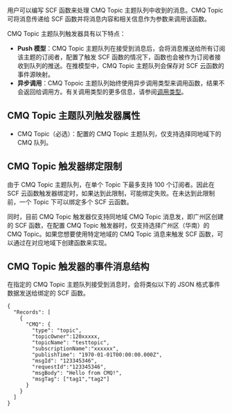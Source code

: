 用户可以编写 SCF 函数来处理 CMQ Topic 主题队列中收到的消息。CMQ Topic 可将消息传递给 SCF 函数并将消息内容和相关信息作为参数来调用该函数。

CMQ Topic 主题队列触发器具有以下特点：

- **Push 模型**：CMQ Topic 主题队列在接受到消息后，会将消息推送给所有订阅该主题的订阅者，配置了触发 SCF 函数的情况下，函数也会被作为订阅者接收到队列的推送。在推模型中，CMQ Topic 主题队列会保存对 SCF 云函数的事件源映射。
- **异步调用**：CMQ Topoic 主题队列始终使用异步调用类型来调用函数，结果不会返回给调用方。有关调用类型的更多信息，请参阅[调用类型](http://tce.fsphere.cn/document/product/583/9694#.E8.B0.83.E7.94.A8.E7.B1.BB.E5.9E.8B)。

## CMQ Topic 主题队列触发器属性

- CMQ Topic（必选）：配置的 CMQ Topic 主题队列，仅支持选择同地域下的 CMQ 队列。

## CMQ Topic 触发器绑定限制
 
由于 CMQ Topic 主题队列，在单个 Topic 下最多支持 100 个订阅者。因此在 SCF 云函数触发器绑定时，如果达到此限制，可能绑定失败。在未达到此限制前，一个 Topic 下可以绑定多个 SCF 云函数。

同时，目前 CMQ Topic 触发器仅支持同地域 CMQ Topic 消息发，即广州区创建的 SCF 函数，在配置 CMQ Topic 触发器时，仅支持选择广州区（华南）的 CMQ Topic。如果您想要使用特定地域的 CMQ Topic 消息来触发 SCF 函数，可以通过在对应地域下创建函数来实现。

## CMQ Topic 触发器的事件消息结构
在指定的 CMQ Topic 主题队列接受到消息时，会将类似以下的 JSON 格式事件数据发送给绑定的 SCF 函数。

```
{
  "Records": [
    {
      "CMQ": {
        "type": "topic",
        "topicOwner":120xxxxx,
        "topicName": "testtopic",
        "subscriptionName":"xxxxxx",
        "publishTime": "1970-01-01T00:00:00.000Z",
        "msgId": "123345346",
        "requestId":"123345346",
        "msgBody": "Hello from CMQ!",
        "msgTag": ["tag1","tag2"]
      }
    }
  ]
}
```